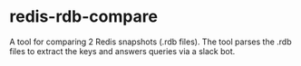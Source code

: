 # redis-rdb-compare
A tool for comparing 2 Redis snapshots (.rdb files). The tool parses the .rdb files to extract the keys and answers queries via a slack bot.
